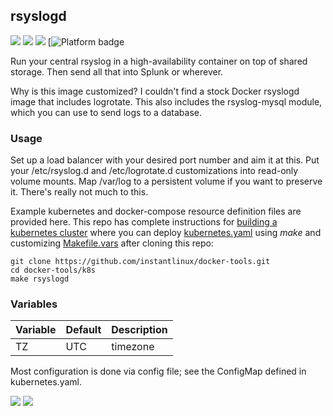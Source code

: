 ## rsyslogd
[![](https://images.microbadger.com/badges/version/instantlinux/rsyslogd.svg)](https://microbadger.com/images/instantlinux/rsyslogd "Version badge") [![](https://images.microbadger.com/badges/image/instantlinux/rsyslogd.svg)](https://microbadger.com/images/instantlinux/rsyslogd "Image badge") [![](https://images.microbadger.com/badges/commit/instantlinux/rsyslogd.svg)](https://microbadger.com/images/instantlinux/rsyslogd "Commit badge") [![](https://img.shields.io/badge/platform-amd64%20arm64%20arm%2Fv6%20arm%2Fv7-blue "Platform badge")

Run your central rsyslog in a high-availability container on top of shared storage. Then send all that into Splunk or wherever.

Why is this image customized? I couldn't find a stock Docker rsyslogd image that includes logrotate. This also includes the rsyslog-mysql module, which you can use to send logs to a database.

### Usage

Set up a load balancer with your desired port number and aim it at this. Put your /etc/rsyslog.d and /etc/logrotate.d customizations into read-only volume mounts. Map /var/log to a persistent volume if you want to preserve it. There's really not much to this.

Example kubernetes and docker-compose resource definition files are provided here. This repo has complete instructions for
[building a kubernetes cluster](https://github.com/instantlinux/docker-tools/blob/master/k8s/README.md) where you can deploy [kubernetes.yaml](https://github.com/instantlinux/docker-tools/blob/master/images/rsyslogd/kubernetes.yaml) using _make_ and customizing [Makefile.vars](https://github.com/instantlinux/docker-tools/blob/master/k8s/Makefile.vars) after cloning this repo:
~~~
git clone https://github.com/instantlinux/docker-tools.git
cd docker-tools/k8s
make rsyslogd
~~~

### Variables

| Variable | Default | Description |
| -------- | ------- | ----------- |
| TZ       | UTC     | timezone    |

Most configuration is done via config file; see the ConfigMap defined in kubernetes.yaml.

[![](https://images.microbadger.com/badges/license/instantlinux/rsyslogd.svg)](https://microbadger.com/images/instantlinux/rsyslogd "License badge") [![](https://img.shields.io/badge/code-rsyslog%2Frsyslog-blue.svg)](https://github.com/rsyslog/rsyslog "Code repo")
